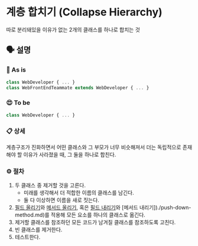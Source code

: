 # 계층 합치기 (Collapse Hierarchy)

따로 분리돼있을 이유가 없는 2개의 클래스를 하나로 합치는 것

## 🗣 설명

### 🧐 As is

```ts
class WebDeveloper { ... }
class WebFrontEndTeammate extends WebDeveloper { ... }
```

### 😍 To be

```ts
class WebDeveloper { ... }
```

### 📋 상세

계층구조가 진화하면서 어떤 클래스와 그 부모가 너무 비슷해져서 더는 독립적으로 존재해야 할 이유가 사라졌을 때, 그 둘을 하나로 합친다.

### ⚙️ 절차

1. 두 클래스 중 제거할 것을 고른다.
    - 미래를 생각해서 더 적합한 이름의 클래스를 남긴다.
    - 둘 다 이상하면 이름을 새로 짓는다.
2. [필드 올리기](./pull-up-field.md)와 [메서드 올리기](./pull-up-method.md), 혹은 [필드 내리기](./push-down-field.md)와 [메서드 내리기])./push-down-method.md)를 적용해 모든 요소를 하나의 클래스로 옮긴다.
3. 제거할 클래스를 참조하던 모든 코드가 남겨질 클래스를 참조하도록 고친다.
4. 빈 클래스를 제거한다.
5. 테스트한다.
